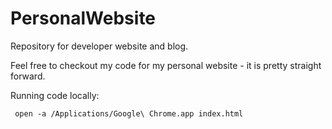# PersonalWebsite
Repository for developer website and blog.

Feel free to checkout my code for my personal website - it is pretty straight forward.

Running code locally:

```
 open -a /Applications/Google\ Chrome.app index.html
```


